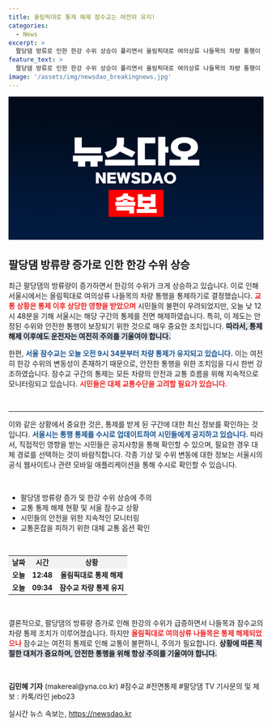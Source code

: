 ```yaml
---
title: 올림픽대로 통제 해제 잠수교는 여전히 유지!
categories:
  - News
excerpt: >
  팔당댐 방류로 인한 한강 수위 상승이 풀리면서 올림픽대로 여의상류 나들목의 차량 통행이 재개됩니다! 그러나 서울 잠수교는 여전히 통제 중, 자세한 내용은 클릭해 확인하세요!
feature_text: >
  팔당댐 방류로 인한 한강 수위 상승이 풀리면서 올림픽대로 여의상류 나들목의 차량 통행이 재개됩니다! 그러나 서울 잠수교는 여전히 통제 중, 자세한 내용은 클릭해 확인하세요!
image: '/assets/img/newsdao_breakingnews.jpg'
---
```


<p><img src="/assets/img/newsdao_breakingnews.jpg" alt="firstkoreanews 속보" /></p>

<h2 data-ke-size="size26">팔당댐 방류량 증가로 인한 한강 수위 상승</h2>

<p data-ke-size="size16">최근 팔당댐의 방류량이 증가하면서 한강의 수위가 크게 상승하고 있습니다. 이로 인해 서울시에서는 올림픽대로 여의상류 나들목의 차량 통행을 통제하기로 결정했습니다. <b><span style="color: #ee2323;">교통 상황은 통제 이후 상당한 영향을 받았으며</span></b> 시민들의 불편이 우려되었지만, 오늘 낮 12시 48분을 기해 서울시는 해당 구간의 통제를 전면 해제하였습니다. 특히, 이 제도는 안정된 수위와 안전한 통행이 보장되기 위한 것으로 매우 중요한 조치입니다. <b><span style="background-color: #21538527;">따라서, 통제 해제 이후에도 운전자는 여전히 주의를 기울여야 합니다.</span></b></p>

<p data-ke-size="size16">한편, <b><span style="color: #1a5490;">서울 잠수교는 오늘 오전 9시 34분부터 차량 통제가 유지되고 있습니다.</span></b> 이는 여전히 한강 수위의 변동성이 존재하기 때문으로, 안전한 통행을 위한 조치임을 다시 한번 강조하였습니다. 잠수교 구간의 통제는 모든 차량의 안전과 교통 흐름을 위해 지속적으로 모니터링되고 있습니다. <b><span style="color: #ee2323;">시민들은 대체 교통수단을 고려할 필요가 있습니다.</span></b></p>

<p data-ke-size="size16">&nbsp;</p>

<hr />

<p data-ke-size="size16">이와 같은 상황에서 중요한 것은, 통제를 받게 된 구간에 대한 최신 정보를 확인하는 것입니다. <b><span style="color: #1a5490;">서울시는 통행 통제를 수시로 업데이트하여 시민들에게 공지하고 있습니다.</span></b> 따라서, 직접적인 영향을 받는 시민들은 공지사항을 통해 확인할 수 있으며, 필요한 경우 대체 경로를 선택하는 것이 바람직합니다. 각종 기상 및 수위 변동에 대한 정보는 서울시의 공식 웹사이트나 관련 모바일 애플리케이션을 통해 수시로 확인할 수 있습니다.</p>

<p data-ke-size="size16">&nbsp;</p>

<ul>
<li>팔당댐 방류량 증가 및 한강 수위 상승에 주의</li>
<li>교통 통제 해제 현황 및 서울 잠수교 상황</li>
<li>시민들의 안전을 위한 지속적인 모니터링</li>
<li>교통혼잡을 피하기 위한 대체 교통 옵션 확인</li>
</ul>

<p data-ke-size="size16">&nbsp;</p>

<table style="border-collapse: collapse; width: 100%;">
<tr style="background-color: #f2f2f2;">
<td style="text-align: center; height: 17px;"><b>날짜</b></td>
<td style="text-align: center; height: 17px;"><b>시간</b></td>
<td style="text-align: center; height: 17px;"><b>상황</b></td>
</tr>
<tr>
<td style="text-align: center; height: 17px;"><b>오늘</b></td>
<td style="text-align: center; height: 17px;"><b>12:48</b></td>
<td style="text-align: center; height: 17px;"><b>올림픽대로 통제 해제</b></td>
</tr>
<tr>
<td style="text-align: center; height: 17px;"><b>오늘</b></td>
<td style="text-align: center; height: 17px;"><b>09:34</b></td>
<td style="text-align: center; height: 17px;"><b>잠수교 차량 통제 유지</b></td>
</tr>
</table>

<p data-ke-size="size16">&nbsp;</p>

<p data-ke-size="size16">결론적으로, 팔당댐의 방류량 증가로 인해 한강의 수위가 급증하면서 나들목과 잠수교의 차량 통제 조치가 이루어졌습니다. 하지만 <b><span style="color: #ee2323;">올림픽대로 여의상류 나들목은 통제 해제되었으나</span></b> 잠수교는 여전히 통제로 인해 교통이 불편하니, 주의가 필요합니다. <b><span style="background-color: #21538527;">상황에 따른 적절한 대처가 중요하며, 안전한 통행을 위해 항상 주의를 기울여야 합니다.</span></b></p>

<p data-ke-size="size16">&nbsp;</p>

<p><b>김민혜 기자</b> (makereal@yna.co.kr) #잠수교 #전면통제 #팔당댐 TV 기사문의 및 제보 : 카톡/라인 jebo23</p>
실시간 뉴스 속보는, <a href="https://newsdao.kr" rel="dofollow">https://newsdao.kr</a>


